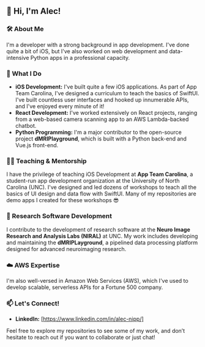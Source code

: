 ## 👋 Hi, I'm Alec!

### 🛠️ About Me
I'm a developer with a strong background in app development. I've done quite a bit of iOS, but I've also worked on web development and data-intensive Python apps in a professional capacity. 

### 🚀 What I Do
- **iOS Development:** I've built quite a few iOS applications. As part of App Team Carolina, I've designed a curriculum to teach the basics of SwiftUI. I've built countless user interfaces and hooked up innumerable APIs, and I've enjoyed every minute of it!
- **React Development:** I've worked extensively on React projects, ranging from a web-based camera scanning app to an AWS Lambda-backed chatbot. 
- **Python Programming:** I'm a major contributor to the open-source project **dMRIPlayground**, which is built with a Python back-end and Vue.js front-end.

### 👨‍🏫 Teaching & Mentorship
I have the privilege of teaching iOS Development at **App Team Carolina**, a student-run app development organization at the University of North Carolina (UNC). I've designed and led dozens of workshops to teach all the basics of UI design and data flow with SwiftUI. Many of my repositories are demo apps I created for these workshops 😎

### 🔬 Research Software Development
I contribute to the development of research software at the **Neuro Image Research and Analysis Labs (NIRAL)** at UNC. My work includes developing and maintaining the **dMRIPLayground**, a pipelined data processing platform designed for advanced neuroimaging research.

### ☁️ AWS Expertise
I'm also well-versed in Amazon Web Services (AWS), which I've used to develop scalable, serverless APIs for a Fortune 500 company. 

### 📫 Let's Connect!
- **LinkedIn:** [https://www.linkedin.com/in/alec-nipp/]

Feel free to explore my repositories to see some of my work, and don’t hesitate to reach out if you want to collaborate or just chat!


<!--
**ajnipp/ajnipp** is a ✨ _special_ ✨ repository because its `README.md` (this file) appears on your GitHub profile.

Here are some ideas to get you started:

- 🔭 I’m currently working on ...
- 🌱 I’m currently learning ...
- 👯 I’m looking to collaborate on ...
- 🤔 I’m looking for help with ...
- 💬 Ask me about ...
- 📫 How to reach me: ...
- 😄 Pronouns: ...
- ⚡ Fun fact: ...
-->
